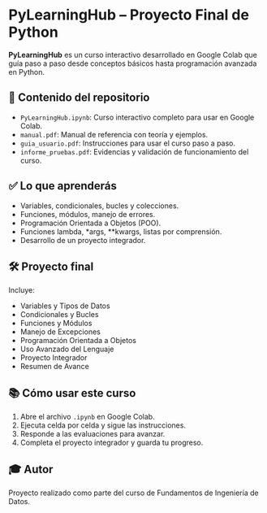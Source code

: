 # PyLearningHub – Proyecto Final de Python

**PyLearningHub** es un curso interactivo desarrollado en Google Colab que guía paso a paso desde conceptos básicos hasta programación avanzada en Python.

## 📌 Contenido del repositorio

- `PyLearningHub.ipynb`: Curso interactivo completo para usar en Google Colab.
- `manual.pdf`: Manual de referencia con teoría y ejemplos.
- `guia_usuario.pdf`: Instrucciones para usar el curso paso a paso.
- `informe_pruebas.pdf`: Evidencias y validación de funcionamiento del curso.

## ✅ Lo que aprenderás

- Variables, condicionales, bucles y colecciones.
- Funciones, módulos, manejo de errores.
- Programación Orientada a Objetos (POO).
- Funciones lambda, *args, **kwargs, listas por comprensión.
- Desarrollo de un proyecto integrador.

## 🛠 Proyecto final

Incluye:
- Variables y Tipos de Datos
- Condicionales y Bucles
- Funciones y Módulos
- Manejo de Excepciones
- Programación Orientada a Objetos
- Uso Avanzado del Lenguaje
- Proyecto Integrador
- Resumen de Avance

## 📚 Cómo usar este curso

1. Abre el archivo `.ipynb` en Google Colab.
2. Ejecuta celda por celda y sigue las instrucciones.
3. Responde a las evaluaciones para avanzar.
4. Completa el proyecto integrador y guarda tu progreso.

## 🎓 Autor

Proyecto realizado como parte del curso de Fundamentos de Ingeniería de Datos.
